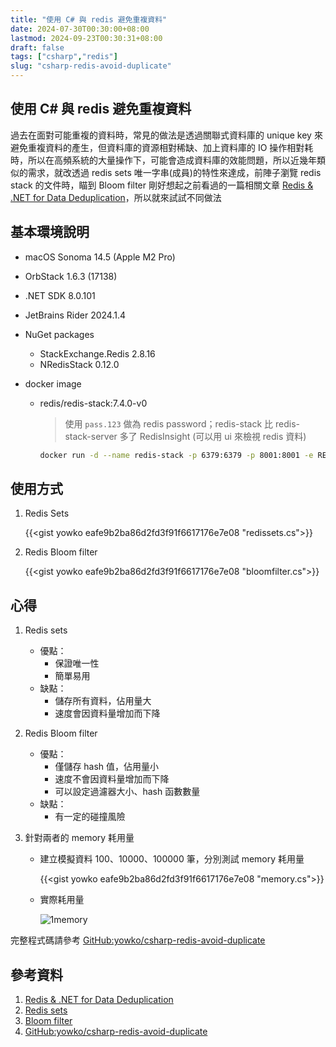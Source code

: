 ```yaml
---
title: "使用 C# 與 redis 避免重複資料"
date: 2024-07-30T00:30:00+08:00
lastmod: 2024-09-23T00:30:31+08:00
draft: false
tags: ["csharp","redis"]
slug: "csharp-redis-avoid-duplicate"
---
```


## 使用 C# 與 redis 避免重複資料

過去在面對可能重複的資料時，常見的做法是透過關聯式資料庫的 unique key 來避免重複資料的產生，但資料庫的資源相對稀缺、加上資料庫的 IO 操作相對耗時，所以在高頻系統的大量操作下，可能會造成資料庫的效能問題，所以近幾年類似的需求，就改透過 redis sets 唯一字串(成員)的特性來達成，前陣子瀏覽 redis stack 的文件時，瞄到 Bloom filter 剛好想起之前看過的一篇相關文章 [Redis & .NET for Data Deduplication](https://medium.com/codenx/redis-net-for-data-deduplication-c47af1f004b1)，所以就來試試不同做法

## 基本環境說明

- macOS Sonoma 14.5 (Apple M2 Pro)
- OrbStack 1.6.3 (17138)
- .NET SDK 8.0.101
- JetBrains Rider 2024.1.4
- NuGet packages
    - StackExchange.Redis 2.8.16
    - NRedisStack 0.12.0
- docker image

    - redis/redis-stack:7.4.0-v0

        > 使用 `pass.123` 做為 redis password；redis-stack 比 redis-stack-server 多了 RedisInsight (可以用 ui 來檢視 redis 資料)

        ```bash
        docker run -d --name redis-stack -p 6379:6379 -p 8001:8001 -e REDIS_ARGS="--requirepass pass.123" redis/redis-stack:7.4.0-v0
        ```

## 使用方式

1. Redis Sets

    {{<gist yowko eafe9b2ba86d2fd3f91f6617176e7e08 "redissets.cs">}}

2. Redis Bloom filter

    {{<gist yowko eafe9b2ba86d2fd3f91f6617176e7e08 "bloomfilter.cs">}}

## 心得

1. Redis sets

    - 優點：
        - 保證唯一性
        - 簡單易用
    - 缺點：
        - 儲存所有資料，佔用量大
        - 速度會因資料量增加而下降

2. Redis Bloom filter

    - 優點：
        - 僅儲存 hash 值，佔用量小
        - 速度不會因資料量增加而下降
        - 可以設定過濾器大小、hash 函數數量
    - 缺點：
        - 有一定的碰撞風險

3. 針對兩者的 memory 耗用量

    - 建立模擬資料 100、10000、100000 筆，分別測試 memory 耗用量

        {{<gist yowko eafe9b2ba86d2fd3f91f6617176e7e08 "memory.cs">}}

    - 實際耗用量

        ![1memory](https://github.com/user-attachments/assets/711c8304-9bd2-4629-b473-3edda56ef045)

完整程式碼請參考 [GitHub:yowko/csharp-redis-avoid-duplicate](https://github.com/yowko/redis-deduplicate)

## 參考資料

1. [Redis & .NET for Data Deduplication](https://medium.com/codenx/redis-net-for-data-deduplication-c47af1f004b1)
2. [Redis sets](https://redis.io/docs/latest/develop/data-types/sets/)
3. [Bloom filter](https://redis.io/docs/latest/develop/data-types/probabilistic/bloom-filter/)
4. [GitHub:yowko/csharp-redis-avoid-duplicate](https://github.com/yowko/redis-deduplicate)
